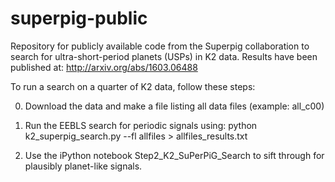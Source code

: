 superpig-public
===============

Repository for publicly available code from the Superpig collaboration to search for ultra-short-period planets (USPs) in K2 data. Results have been published at: http://arxiv.org/abs/1603.06488

To run a search on a quarter of K2 data, follow these steps:

0. Download the data and make a file listing all data files (example: all_c00)

1. Run the EEBLS search for periodic signals using:
    python k2_superpig_search.py --fl allfiles > allfiles_results.txt

2. Use the iPython notebook Step2_K2_SuPerPiG_Search to sift through for plausibly planet-like signals.
